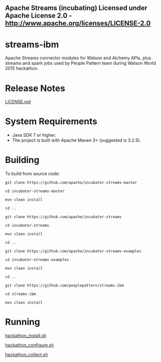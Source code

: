 Apache Streams (incubating)
Licensed under Apache License 2.0 - http://www.apache.org/licenses/LICENSE-2.0
--------------------------------------------------------------------------------

streams-ibm
=====
Apache Streams connector modules for Watson and Alchemy APIs, plus streams and spark jobs used by
People Pattern team during Watson World 2015 hackathon.

Release Notes
=============

[LICENSE.md](LICENSE.md "LICENSE.md")

System Requirements
===================
  -  Java SDK 7 or higher.
  -  The project is built with Apache Maven 3+ (suggested is 3.2.5).
    
Building
====================
To build from source code:

    git clone https://github.com/apache/incubator-streams-master
    
    cd incubator-streams-master
    
    mvn clean install
    
    cd ..
    
    git clone https://github.com/apache/incubator-streams
    
    cd incubator-streams
    
    mvn clean install
    
    cd ..
    
    git clone https://github.com/apache/incubator-streams-examples
    
    cd incubator-streams-examples
        
    mvn clean install
    
    cd ..
    
    git clone https://github.com/peoplepattern/streams-ibm
        
    cd streams-ibm
        
    mvn clean install
    
Running
=======

[hackathon_install.sh](src/main/resources/hackathon_install.sh "hackathon_install.sh")

[hackathon_configure.sh](src/main/resources/hackathon_configure.sh "hackathon_configure.sh")

[hackathon_collect.sh](src/main/resources/hackathon_collect.sh "hackathon_collect.sh")
